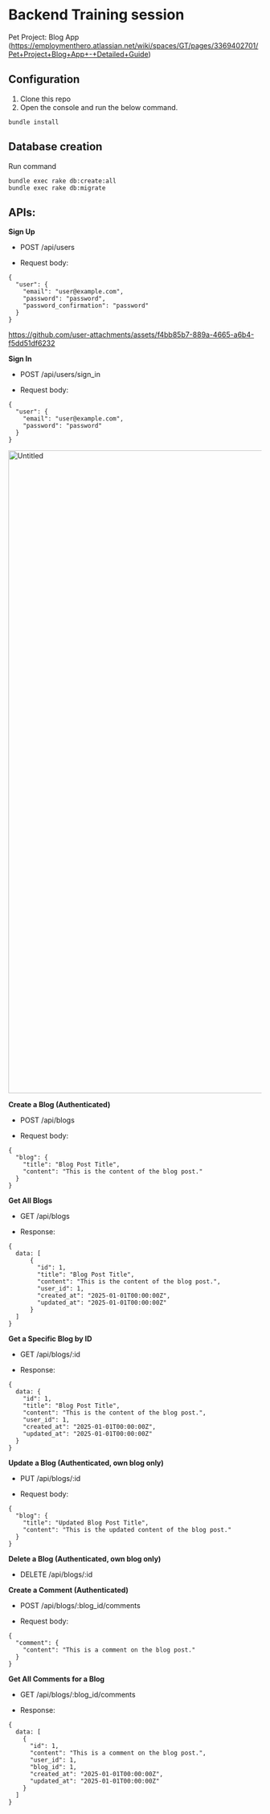 # Backend Training session

Pet Project: Blog App (https://employmenthero.atlassian.net/wiki/spaces/GT/pages/3369402701/Pet+Project+Blog+App+-+Detailed+Guide)

## Configuration
1. Clone this repo
2. Open the console and run the below command.
```
bundle install
```

## Database creation
Run command
```
bundle exec rake db:create:all
bundle exec rake db:migrate
```

## APIs:

**Sign Up**

- POST /api/users

- Request body:
```
{ 
  "user": { 
    "email": "user@example.com", 
    "password": "password",
    "password_confirmation": "password" 
  } 
}
```



https://github.com/user-attachments/assets/f4bb85b7-889a-4665-a6b4-f5dd51df6232




**Sign In**

- POST /api/users/sign_in

- Request body:
```
{ 
  "user": { 
    "email": "user@example.com", 
    "password": "password" 
  } 
}
```

<img width="1279" alt="Untitled" src="https://github.com/user-attachments/assets/432c97b5-425a-4078-9022-1f2d881d17ee" />



**Create a Blog (Authenticated)**

- POST /api/blogs

- Request body:
```
{
  "blog": {
    "title": "Blog Post Title",
    "content": "This is the content of the blog post."
  }
}
```




**Get All Blogs**

- GET /api/blogs

- Response:
```
{
  data: [
      {
        "id": 1,
        "title": "Blog Post Title",
        "content": "This is the content of the blog post.",
        "user_id": 1,
        "created_at": "2025-01-01T00:00:00Z",
        "updated_at": "2025-01-01T00:00:00Z"
      }
  ]
}
```




**Get a Specific Blog by ID**

- GET /api/blogs/:id

- Response:
```
{
  data: {
    "id": 1,
    "title": "Blog Post Title",
    "content": "This is the content of the blog post.",
    "user_id": 1,
    "created_at": "2025-01-01T00:00:00Z",
    "updated_at": "2025-01-01T00:00:00Z"
  }
}
```





**Update a Blog (Authenticated, own blog only)**

- PUT /api/blogs/:id

- Request body:
```
{
  "blog": {
    "title": "Updated Blog Post Title",
    "content": "This is the updated content of the blog post."
  }
}
```





**Delete a Blog (Authenticated, own blog only)**

- DELETE /api/blogs/:id





**Create a Comment (Authenticated)**

- POST /api/blogs/:blog_id/comments

- Request body:
```
{
  "comment": {
    "content": "This is a comment on the blog post."
  }
}
```





**Get All Comments for a Blog**

- GET /api/blogs/:blog_id/comments

- Response:
```
{
  data: [
    {
      "id": 1,
      "content": "This is a comment on the blog post.",
      "user_id": 1,
      "blog_id": 1,
      "created_at": "2025-01-01T00:00:00Z",
      "updated_at": "2025-01-01T00:00:00Z"
    }
  ]
}
```

